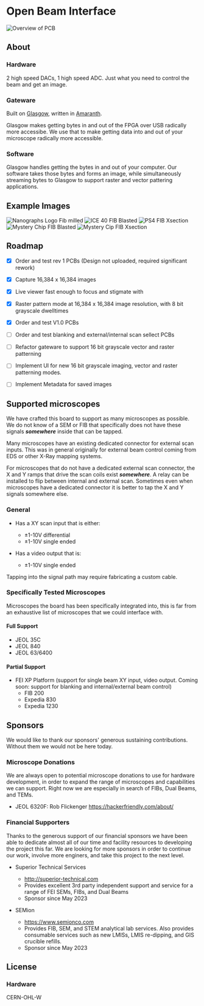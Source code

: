 # Open Beam Interface
![Overview of PCB](Images/Open%20Beam%20Interface%20Product%20Front.jpeg)
## About
### Hardware
2 high speed DACs, 1 high speed ADC. Just what you need to control the beam and get an image.

### Gateware
Built on [Glasgow](https://glasgow-embedded.org/), written in [Amaranth](https://amaranth-lang.org).

Glasgow makes getting bytes in and out of the FPGA over USB radically more accessibe. We use that to make getting data into and out of your microscope radically more accessible.

### Software
Glasgow handles getting the bytes in and out of your computer. Our software takes those bytes and forms an image, while simultaneously streaming bytes to Glasgow to support raster and vector pattering applications.

## Example Images
![Nanographs Logo Fib milled](Images/Nanographs%20Logo%20FIB%20Milled%20-%201.jpeg)
![ICE 40 FIB Blasted](Images/ICE40%20FIB%20Blasted%20-%201.jpeg)
![PS4 FIB Xsection](Images/PS4%20FIB%20Xsection.jpg)
![Mystery Chip FIB Blasted](Images/Mystery%20Chip%20FIB%20Blasted%20-%201.jpeg)
![Mystery Cip FIB Xsection](Images/Mystery%20Chip%20FIB%20X-Section%20-%201.jpeg)

## Roadmap

- [X] Order and test rev 1 PCBs (Design not uploaded, required significant rework)
- [X] Capture 16,384 x 16,384 images
- [X] Live viewer fast enough to focus and stigmate with
- [X] Raster pattern mode at 16,384 x 16,384 image resolution, with 8 bit grayscale dwelltimes
- [X] Order and test V1.0 PCBs 
- [ ] Order and test blanking and external/internal scan sellect PCBs
- [ ] Refactor gateware to support 16 bit grayscale vector and raster patterning
- [ ] Implement UI for new 16 bit grayscale imaging, vector and raster patterning modes.
- [ ] Implement Metadata for saved images



## Supported microscopes
We have crafted this board to support as many microscopes as possible. We do not know of a SEM or FIB that specifically does not have these signals ***somewhere*** inside that can be tapped.

Many microscopes have an existing dedicated connector for external scan inputs. This was in general originally for external beam control coming from EDS or other X-Ray mapping systems.

For microscopes that do not have a dedicated external scan connector, the X and Y ramps that drive the scan coils exist ***somewhere***. A relay can be installed to flip between internal and external scan. Sometimes even when microscopes have a dedicated connector it is better to tap the X and Y signals somewhere else.


### General
- Has a XY scan input that is either:
    - ±1-10V differential
    - ±1-10V single ended

- Has a video output that is:
    - ±1-10V single ended

Tapping into the signal path may require fabricating a custom cable.

### Specifically Tested Microscopes
Microscopes the board has been specifically integrated into, this is far from an exhaustive list of microscopes that we could interface with.
#### Full Support
- JEOL 35C
- JEOL 840
- JEOL 63/6400

#### Partial Support
- FEI XP Platform (support for single beam XY input, video output. Coming soon: support for blanking and internal/external beam control)
    - FIB 200
    - Expedia 830
    - Expedia 1230

## Sponsors
We would like to thank our sponsors' generous sustaining contributions. Without them we would not be here today.

### Microscope Donations
We are always open to potential microscope donations to use for hardware development, in order to expand the range of microscopes and capabilities we can support. Right now we are especially in search of FIBs, Dual Beams, and TEMs.

- JEOL 6320F: Rob Flickenger https://hackerfriendly.com/about/

### Financial Supporters
Thanks to the generous support of our financial sponsors we have been able to dedicate almost all of our time and facility resources to developing the project this far. We are looking for more sponsors in order to continue our work, involve more enginers, and take this project to the next level.

- Superior Technical Services
    - http://superior-technical.com
    - Provides excellent 3rd party independent support and service for a range of FEI SEMs, FIBs, and Dual Beams
    - Sponsor since May 2023

- SEMion
    - https://www.semionco.com
    - Provides FIB, SEM, and STEM analytical lab services. Also provides consumable services such as new LMISs, LMIS re-dipping, and GIS crucible refills.
    - Sponsor since May 2023

## License
### Hardware
CERN-OHL-W


